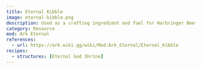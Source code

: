 ```yaml
---
title: Eternal Kibble
image: eternal-kibble.png
description: Used as a crafting ingredient and fuel for Harbringer Beetle resource production. Not as a taming food.
category: Resource
mod: Ark Eternal
references:
  - url: https://ark.wiki.gg/wiki/Mod:Ark_Eternal/Eternal_Kibble
recipes:
  - structures: [Eternal God Shrine]
---
```

